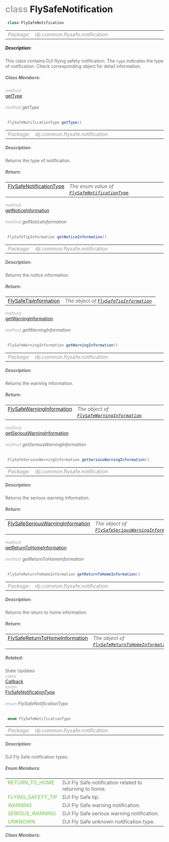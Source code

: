 <div class="article"><h1 ><font color="#AAA">class </font>FlySafeNotification</h1></div>

~~~java
 class FlySafeNotification 
~~~

<html><table class="table-supportedby"><tr valign="top"><td width=15%><font color="#999"><i>Package:</i></td><td width=85%><font color="#999">dji.common.flysafe.notification</td></tr></table></html>



##### Description:



<font color="#666">This class contains DJI flying safety notification. The <code>type</code> indicates the type of notification.  Check corresponding object for detail information.



##### Class Members:

<div class="api-row" id="djiflyzonemanager_djiflysafenotification_type"><div class="api-col left"></div><div class="api-col middle" style="color:#AAA">method</div><div class="api-col right"><a class="trigger" href="#djiflyzonemanager_djiflysafenotification_type_inline">getType</a></div></div><div class="inline-doc" id="djiflyzonemanager_djiflysafenotification_type_inline"

><div class="article"><h6 ><font color="#AAA">method </font>getType</h6></div>

~~~java
 FlySafeNotificationType getType() 
~~~

<html><table class="table-supportedby"><tr valign="top"><td width=15%><font color="#999"><i>Package:</i></td><td width=85%><font color="#999">dji.common.flysafe.notification</td></tr></table></html>



##### Description:



<font color="#666">Returns the type of notification.



##### Return:

<html><table class="table-inline-parameters"><tr valign="top"><td><font color="#70BF41"><a href="/Components/FlyZoneManager/DJIFlyZoneManager_DJIFlySafeNotification.html#djiflyzonemanager_djiflysafenotificationtype">FlySafeNotificationType</a></td><td><font color="#666"><i>The enum value of <code><a href="/Components/FlyZoneManager/DJIFlyZoneManager_DJIFlySafeNotification.html#djiflyzonemanager_djiflysafenotificationtype">FlySafeNotificationType</a></code>.</i></td></tr></table></html></div>

<div class="api-row" id="djiflyzonemanager_djiflysafenotification_noticeinformation"><div class="api-col left"></div><div class="api-col middle" style="color:#AAA">method</div><div class="api-col right"><a class="trigger" href="#djiflyzonemanager_djiflysafenotification_noticeinformation_inline">getNoticeInformation</a></div></div><div class="inline-doc" id="djiflyzonemanager_djiflysafenotification_noticeinformation_inline"

><div class="article"><h6 ><font color="#AAA">method </font>getNoticeInformation</h6></div>

~~~java
 FlySafeTipInformation getNoticeInformation() 
~~~

<html><table class="table-supportedby"><tr valign="top"><td width=15%><font color="#999"><i>Package:</i></td><td width=85%><font color="#999">dji.common.flysafe.notification</td></tr></table></html>



##### Description:



<font color="#666">Returns the notice information.



##### Return:

<html><table class="table-inline-parameters"><tr valign="top"><td><font color="#70BF41"><a href="/Components/FlyZoneManager/DJIFlyZoneManager_DJIFlyingSafetyTip.html#djiflyzonemanager_djiflyingsafetytip">FlySafeTipInformation</a></td><td><font color="#666"><i>The object of <code><a href="/Components/FlyZoneManager/DJIFlyZoneManager_DJIFlyingSafetyTip.html#djiflyzonemanager_djiflyingsafetytip">FlySafeTipInformation</a></code>.</i></td></tr></table></html></div>

<div class="api-row" id="djiflyzonemanager_djiflysafenotification_warninginformation"><div class="api-col left"></div><div class="api-col middle" style="color:#AAA">method</div><div class="api-col right"><a class="trigger" href="#djiflyzonemanager_djiflysafenotification_warninginformation_inline">getWarningInformation</a></div></div><div class="inline-doc" id="djiflyzonemanager_djiflysafenotification_warninginformation_inline"

><div class="article"><h6 ><font color="#AAA">method </font>getWarningInformation</h6></div>

~~~java
 FlySafeWarningInformation getWarningInformation() 
~~~

<html><table class="table-supportedby"><tr valign="top"><td width=15%><font color="#999"><i>Package:</i></td><td width=85%><font color="#999">dji.common.flysafe.notification</td></tr></table></html>



##### Description:



<font color="#666">Returns the warning information.



##### Return:

<html><table class="table-inline-parameters"><tr valign="top"><td><font color="#70BF41"><a href="/Components/FlyZoneManager/DJIFlyZoneManager_DJIFlyingSafetyWarningInformation.html#djiflyzonemanager_djiflyingsafetywarninginformation">FlySafeWarningInformation</a></td><td><font color="#666"><i>The object of <code><a href="/Components/FlyZoneManager/DJIFlyZoneManager_DJIFlyingSafetyWarningInformation.html#djiflyzonemanager_djiflyingsafetywarninginformation">FlySafeWarningInformation</a></code>.</i></td></tr></table></html></div>

<div class="api-row" id="djiflyzonemanager_djiflysafenotification_seriouswarninginformation"><div class="api-col left"></div><div class="api-col middle" style="color:#AAA">method</div><div class="api-col right"><a class="trigger" href="#djiflyzonemanager_djiflysafenotification_seriouswarninginformation_inline">getSeriousWarningInformation</a></div></div><div class="inline-doc" id="djiflyzonemanager_djiflysafenotification_seriouswarninginformation_inline"

><div class="article"><h6 ><font color="#AAA">method </font>getSeriousWarningInformation</h6></div>

~~~java
 FlySafeSeriousWarningInformation getSeriousWarningInformation() 
~~~

<html><table class="table-supportedby"><tr valign="top"><td width=15%><font color="#999"><i>Package:</i></td><td width=85%><font color="#999">dji.common.flysafe.notification</td></tr></table></html>



##### Description:



<font color="#666">Returns the serious warning information.



##### Return:

<html><table class="table-inline-parameters"><tr valign="top"><td><font color="#70BF41"><a href="/Components/FlyZoneManager/DJIFlyZoneManager_DJIFlyingSafetySeriousWarningInformation.html#djiflyzonemanager_djiflyingsafetyseriouswarninginformation">FlySafeSeriousWarningInformation</a></td><td><font color="#666"><i>The object of <code><a href="/Components/FlyZoneManager/DJIFlyZoneManager_DJIFlyingSafetySeriousWarningInformation.html#djiflyzonemanager_djiflyingsafetyseriouswarninginformation">FlySafeSeriousWarningInformation</a></code>.</i></td></tr></table></html></div>

<div class="api-row" id="djiflyzonemanager_djiflysafenotification_returntohomeinformation"><div class="api-col left"></div><div class="api-col middle" style="color:#AAA">method</div><div class="api-col right"><a class="trigger" href="#djiflyzonemanager_djiflysafenotification_returntohomeinformation_inline">getReturnToHomeInformation</a></div></div><div class="inline-doc" id="djiflyzonemanager_djiflysafenotification_returntohomeinformation_inline"

><div class="article"><h6 ><font color="#AAA">method </font>getReturnToHomeInformation</h6></div>

~~~java
 FlySafeReturnToHomeInformation getReturnToHomeInformation() 
~~~

<html><table class="table-supportedby"><tr valign="top"><td width=15%><font color="#999"><i>Package:</i></td><td width=85%><font color="#999">dji.common.flysafe.notification</td></tr></table></html>



##### Description:



<font color="#666">Returns the return to home information.



##### Return:

<html><table class="table-inline-parameters"><tr valign="top"><td><font color="#70BF41"><a href="/Components/FlyZoneManager/DJIFlyZoneManager_DJIFlySafeReturnToHomeInformation.html#djiflyzonemanager_djiflysafereturntohomeinformation">FlySafeReturnToHomeInformation</a></td><td><font color="#666"><i>The object of <code><a href="/Components/FlyZoneManager/DJIFlyZoneManager_DJIFlySafeReturnToHomeInformation.html#djiflyzonemanager_djiflysafereturntohomeinformation">FlySafeReturnToHomeInformation</a></code>.</i></td></tr></table></html></div>



##### Related:

<div class="api-row" id="djiflyzonemanager_djiflysafenotificationcallbackinterface"><div class="api-col left">State Updates</div><div class="api-col middle" style="color:#AAA">class</div><div class="api-col right"><a href="/Components/FlyZoneManager/DJIFlyZoneManager_DJIFlySafeNotificationCallbackInterface.html">Callback</a></div></div><div class="api-row" id="djiflyzonemanager_djiflysafenotificationtype"><div class="api-col left"></div><div class="api-col middle" style="color:#AAA">enum</div><div class="api-col right"><a class="trigger" href="#djiflyzonemanager_djiflysafenotificationtype_inline">FlySafeNotificationType</a></div></div><div class="inline-doc" id="djiflyzonemanager_djiflysafenotificationtype_inline"

><div class="article"><h6 ><font color="#AAA">enum </font>FlySafeNotificationType</h6></div>

~~~java
 enum FlySafeNotificationType 
~~~

<html><table class="table-supportedby"><tr valign="top"><td width=15%><font color="#999"><i>Package:</i></td><td width=85%><font color="#999">dji.common.flysafe.notification</td></tr></table></html>



##### Description:



<font color="#666">DJI Fly Safe notification types.



##### Enum Members:

<html><table class="table-inline-parameters"><tr valign="top"><td><font color="#70BF41"><a href="#djiflyzonemanager_djiflysafenotificationtype_returntohome_inline"></a>RETURN_TO_HOME</td><td><font color="#666">DJI Fly Safe notification related to returning to home.</td></tr><tr valign="top"><td><font color="#70BF41"><a href="#djiflyzonemanager_djiflysafenotificationtype_flyingsafetytip_inline"></a>FLYING_SAFETY_TIP</td><td><font color="#666">DJI Fly Safe tip.</td></tr><tr valign="top"><td><font color="#70BF41"><a href="#djiflyzonemanager_djiflysafenotificationtype_warning_inline"></a>WARNING</td><td><font color="#666">DJI Fly Safe warning notification.</td></tr><tr valign="top"><td><font color="#70BF41"><a href="#djiflyzonemanager_djiflysafenotificationtype_seriouswarning_inline"></a>SERIOUS_WARNING</td><td><font color="#666">DJI Fly Safe serious warning notification.</td></tr><tr valign="top"><td><font color="#70BF41"><a href="#djiflyzonemanager_djiflysafenotificationtype_unknown_inline"></a>UNKNOWN</td><td><font color="#666">DJI Fly Safe unknown notification type.</td></tr></table></html>

##### Class Members:

</div>


